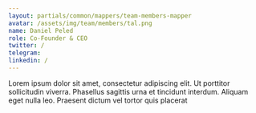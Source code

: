 ```yaml
---
layout: partials/common/mappers/team-members-mapper
avatar: /assets/img/team/members/tal.png
name: Daniel Peled
role: Co-Founder & CEO
twitter: /
telegram:
linkedin: /
---
```


Lorem ipsum dolor sit amet, consectetur adipiscing elit. Ut porttitor sollicitudin viverra. Phasellus sagittis urna et tincidunt interdum. Aliquam eget nulla leo. Praesent dictum vel tortor quis placerat
